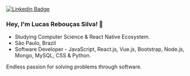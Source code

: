 
[![Linkedin Badge](https://img.shields.io/badge/-LinkedIn-blue?style=flat&logo=Linkedin&logoColor=white&link=https://)](https://www.linkedin.com/in/lucas-reboucas-silva/)

### Hey, I'm Lucas Rebouças Silva! 👋

- Studying Computer Science & React Native Ecosystem.
- São Paulo, Brazil
- Software Developer - JavaScript, React.js, Vue.js, Bootstrap, Node.js, Mongo, MySQL, CSS & Python.

Endless passion for solving problems through software.
